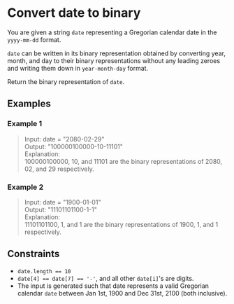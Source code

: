 # Convert date to binary

You are given a string `date` representing a Gregorian calendar date in the `yyyy-mm-dd` format.

`date` can be written in its binary representation obtained by converting year, month, and day to their binary representations without any leading zeroes and writing them down in `year-month-day` format.

Return the binary representation of `date`.

## Examples
### Example 1
> Input: date = "2080-02-29"  
> Output: "100000100000-10-11101"  
> Explanation:  
> 100000100000, 10, and 11101 are the binary representations of 2080, 02, and 29 respectively.

### Example 2
> Input: date = "1900-01-01"  
> Output: "11101101100-1-1"  
> Explanation:  
> 11101101100, 1, and 1 are the binary representations of 1900, 1, and 1 respectively.

## Constraints

- `date.length == 10`
- `date[4] == date[7] == '-'`, and all other `date[i]`'s are digits.
- The input is generated such that date represents a valid Gregorian calendar `date` between Jan 1st, 1900 and Dec 31st, 2100 (both inclusive).